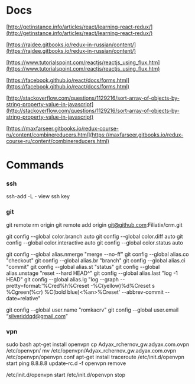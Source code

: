 # Docs
[http://getinstance.info/articles/react/learning-react-redux/](http://getinstance.info/articles/react/learning-react-redux/)

[https://rajdee.gitbooks.io/redux-in-russian/content/](https://rajdee.gitbooks.io/redux-in-russian/content/)

[https://www.tutorialspoint.com/reactjs/reactjs_using_flux.htm](https://www.tutorialspoint.com/reactjs/reactjs_using_flux.htm)

[https://facebook.github.io/react/docs/forms.html](https://facebook.github.io/react/docs/forms.html)

[http://stackoverflow.com/questions/1129216/sort-array-of-objects-by-string-property-value-in-javascript](http://stackoverflow.com/questions/1129216/sort-array-of-objects-by-string-property-value-in-javascript)

[https://maxfarseer.gitbooks.io/redux-course-ru/content/combinereducers.html](https://maxfarseer.gitbooks.io/redux-course-ru/content/combinereducers.html)

# Commands

### ssh
ssh-add -L - view ssh key

### git
git remote rm origin
git remote add origin git@github.com:Filiatix/crm.git

git config --global color.branch auto
git config --global color.diff auto
git config --global color.interactive auto
git config --global color.status auto
 
git config --global alias.nmerge "merge --no-ff"
git config --global alias.co "checkout"
git config --global alias.br "branch"
git config --global alias.ci "commit"
git config --global alias.st "status"
git config --global alias.unstage "reset --hard HEAD^"
git config --global alias.last "log -1 HEAD"
git config --global alias.lg "log --graph --pretty=format:'%Cred%h%Creset -%C(yellow)%d%Creset s %Cgreen(%cr) %C(bold blue)<%an>%Creset' --abbrev-commit --date=relative"
 
git config --global user.name "romkacrv"
git config --global user.email “silveriddqd@gmail.com”


### vpn
sudo bash
apt-get install openvpn
cp Adyax_rchernov_gw.adyax.com.ovpn /etc/openvpn/
mv /etc/openvpn/Adyax_rchernov_gw.adyax.com.ovpn /etc/openvpn/openvpn.conf
apt-get install traceroute
/etc/init.d/openvpn start
ping 8.8.8.8
update-rc.d -f openvpn remove

/etc/init.d/openvpn start
/etc/init.d/openvpn stop

